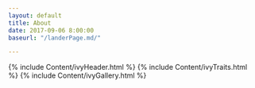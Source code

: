 ```yaml
---
layout: default
title: About
date: 2017-09-06 8:00:00
baseurl: "/landerPage.md/"

---
```


{% include Content/ivyHeader.html %}
{% include Content/ivyTraits.html %}
{% include Content/ivyGallery.html %}


